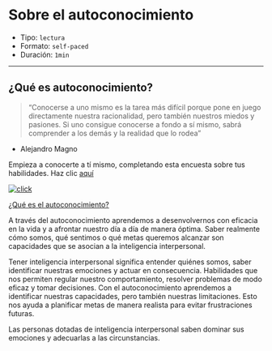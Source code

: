 # Sobre el autoconocimiento

* Tipo: `lectura`
* Formato: `self-paced`
* Duración: `1min`

***

## ¿Qué es autoconocimiento?

>“Conocerse a uno mismo es la tarea más difícil porque pone en juego
directamente nuestra racionalidad, pero también nuestros miedos y pasiones. Si
uno consigue conocerse a fondo a sí mismo, sabrá comprender a los demás y
la realidad que lo rodea”
- Alejandro Magno

Empieza a conocerte a tí mismo, completando esta encuesta sobre tus habilidades. Haz clic [aquí](https://docs.google.com/forms/d/17Et5qm1vAjCJ5-UPtavkk8yLnTVkesni3-Aj4bjo1f8/edit?usp=sharing)

[![click](https://user-images.githubusercontent.com/50376286/67511485-9d6b7480-f65c-11e9-871a-47657a181330.png)](https://docs.google.com/forms/d/17Et5qm1vAjCJ5-UPtavkk8yLnTVkesni3-Aj4bjo1f8/edit?usp=sharing)

[¿Qué es el autoconocimiento?](https://vimeo.com/368335699)

A través del autoconocimiento aprendemos a desenvolvernos con eficacia en la
vida y a afrontar nuestro día a día de manera óptima. Saber realmente cómo somos,
qué sentimos o qué metas queremos alcanzar son capacidades que se asocian a la
inteligencia interpersonal.

Tener inteligencia interpersonal significa entender quiénes somos, saber
identificar nuestras emociones y actuar en consecuencia. Habilidades que nos
permiten regular nuestro comportamiento, resolver problemas de modo eficaz y
tomar decisiones. Con el autoconocimiento aprendemos a identificar nuestras
capacidades, pero también nuestras limitaciones. Esto nos ayuda a planificar
metas de manera realista para evitar frustraciones futuras.

Las personas dotadas de inteligencia interpersonal saben dominar sus emociones y
adecuarlas a las circunstancias.
